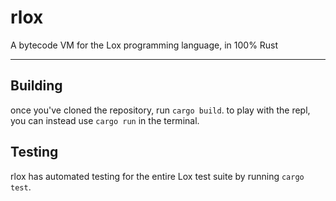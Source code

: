 # rlox
A bytecode VM for the Lox programming language, in 100% Rust

---

## Building
once you've cloned the repository, run `cargo build`. to play with the repl, you can instead use `cargo run` in the terminal.

## Testing
rlox has automated testing for the entire Lox test suite by running `cargo test`.
